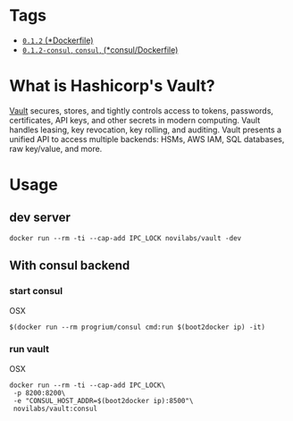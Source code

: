 # Tags
- [`0.1.2` (*Dockerfile)](https://github.com/novilabs/docker-vault/blob/master/Dockerfile)
- [`0.1.2-consul`, `consul`, (*consul/Dockerfile)](https://github.com/novilabs/docker-vault/blob/master/consul/Makefile)

# What is Hashicorp's Vault?
[Vault](https://vaultproject.io/) secures, stores, and tightly controls access to tokens, passwords, 
certificates, API keys, and other secrets in modern computing. Vault handles 
leasing, key revocation, key rolling, and auditing. Vault presents a unified 
API to access multiple backends: HSMs, AWS IAM, SQL databases, raw key/value, and more.

# Usage
## dev server
```
docker run --rm -ti --cap-add IPC_LOCK novilabs/vault -dev
```

## With consul backend
### start consul
OSX
```
$(docker run --rm progrium/consul cmd:run $(boot2docker ip) -it)
```

### run vault
OSX
```
docker run --rm -ti --cap-add IPC_LOCK\
 -p 8200:8200\
 -e "CONSUL_HOST_ADDR=$(boot2docker ip):8500"\
 novilabs/vault:consul
```
